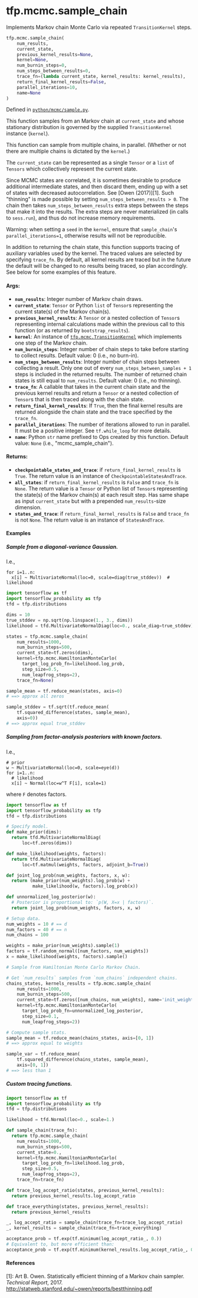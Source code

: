 <div itemscope itemtype="http://developers.google.com/ReferenceObject">
<meta itemprop="name" content="tfp.mcmc.sample_chain" />
<meta itemprop="path" content="Stable" />
</div>

# tfp.mcmc.sample_chain

Implements Markov chain Monte Carlo via repeated `TransitionKernel` steps.

``` python
tfp.mcmc.sample_chain(
    num_results,
    current_state,
    previous_kernel_results=None,
    kernel=None,
    num_burnin_steps=0,
    num_steps_between_results=0,
    trace_fn=(lambda current_state, kernel_results: kernel_results),
    return_final_kernel_results=False,
    parallel_iterations=10,
    name=None
)
```



Defined in [`python/mcmc/sample.py`](https://github.com/tensorflow/probability/tree/master/tensorflow_probability/python/mcmc/sample.py).

<!-- Placeholder for "Used in" -->

This function samples from an Markov chain at `current_state` and whose
stationary distribution is governed by the supplied `TransitionKernel`
instance (`kernel`).

This function can sample from multiple chains, in parallel. (Whether or not
there are multiple chains is dictated by the `kernel`.)

The `current_state` can be represented as a single `Tensor` or a `list` of
`Tensors` which collectively represent the current state.

Since MCMC states are correlated, it is sometimes desirable to produce
additional intermediate states, and then discard them, ending up with a set of
states with decreased autocorrelation.  See [Owen (2017)][1]. Such "thinning"
is made possible by setting `num_steps_between_results > 0`. The chain then
takes `num_steps_between_results` extra steps between the steps that make it
into the results. The extra steps are never materialized (in calls to
`sess.run`), and thus do not increase memory requirements.

Warning: when setting a `seed` in the `kernel`, ensure that `sample_chain`'s
`parallel_iterations=1`, otherwise results will not be reproducible.

In addition to returning the chain state, this function supports tracing of
auxiliary variables used by the kernel. The traced values are selected by
specifying `trace_fn`. By default, all kernel results are traced but in the
future the default will be changed to no results being traced, so plan
accordingly. See below for some examples of this feature.

#### Args:


* <b>`num_results`</b>: Integer number of Markov chain draws.
* <b>`current_state`</b>: `Tensor` or Python `list` of `Tensor`s representing the
  current state(s) of the Markov chain(s).
* <b>`previous_kernel_results`</b>: A `Tensor` or a nested collection of `Tensor`s
  representing internal calculations made within the previous call to this
  function (or as returned by `bootstrap_results`).
* <b>`kernel`</b>: An instance of <a href="../../tfp/mcmc/TransitionKernel.md"><code>tfp.mcmc.TransitionKernel</code></a> which implements one step
  of the Markov chain.
* <b>`num_burnin_steps`</b>: Integer number of chain steps to take before starting to
  collect results.
  Default value: 0 (i.e., no burn-in).
* <b>`num_steps_between_results`</b>: Integer number of chain steps between collecting
  a result. Only one out of every `num_steps_between_samples + 1` steps is
  included in the returned results.  The number of returned chain states is
  still equal to `num_results`.  Default value: 0 (i.e., no thinning).
* <b>`trace_fn`</b>: A callable that takes in the current chain state and the previous
  kernel results and return a `Tensor` or a nested collection of `Tensor`s
  that is then traced along with the chain state.
* <b>`return_final_kernel_results`</b>: If `True`, then the final kernel results are
  returned alongside the chain state and the trace specified by the
  `trace_fn`.
* <b>`parallel_iterations`</b>: The number of iterations allowed to run in parallel. It
  must be a positive integer. See `tf.while_loop` for more details.
* <b>`name`</b>: Python `str` name prefixed to Ops created by this function.
  Default value: `None` (i.e., "mcmc_sample_chain").


#### Returns:


* <b>`checkpointable_states_and_trace`</b>: if `return_final_kernel_results` is
  `True`. The return value is an instance of
  `CheckpointableStatesAndTrace`.
* <b>`all_states`</b>: if `return_final_kernel_results` is `False` and `trace_fn` is
  `None`. The return value is a `Tensor` or Python list of `Tensor`s
  representing the state(s) of the Markov chain(s) at each result step. Has
  same shape as input `current_state` but with a prepended
  `num_results`-size dimension.
* <b>`states_and_trace`</b>: if `return_final_kernel_results` is `False` and
  `trace_fn` is not `None`. The return value is an instance of
  `StatesAndTrace`.

#### Examples

##### Sample from a diagonal-variance Gaussian.

I.e.,

```none
for i=1..n:
  x[i] ~ MultivariateNormal(loc=0, scale=diag(true_stddev))  # likelihood
```

```python
import tensorflow as tf
import tensorflow_probability as tfp
tfd = tfp.distributions

dims = 10
true_stddev = np.sqrt(np.linspace(1., 3., dims))
likelihood = tfd.MultivariateNormalDiag(loc=0., scale_diag=true_stddev)

states = tfp.mcmc.sample_chain(
    num_results=1000,
    num_burnin_steps=500,
    current_state=tf.zeros(dims),
    kernel=tfp.mcmc.HamiltonianMonteCarlo(
      target_log_prob_fn=likelihood.log_prob,
      step_size=0.5,
      num_leapfrog_steps=2),
    trace_fn=None)

sample_mean = tf.reduce_mean(states, axis=0)
# ==> approx all zeros

sample_stddev = tf.sqrt(tf.reduce_mean(
    tf.squared_difference(states, sample_mean),
    axis=0))
# ==> approx equal true_stddev
```

##### Sampling from factor-analysis posteriors with known factors.

I.e.,

```none
# prior
w ~ MultivariateNormal(loc=0, scale=eye(d))
for i=1..n:
  # likelihood
  x[i] ~ Normal(loc=w^T F[i], scale=1)
```

where `F` denotes factors.

```python
import tensorflow as tf
import tensorflow_probability as tfp
tfd = tfp.distributions

# Specify model.
def make_prior(dims):
  return tfd.MultivariateNormalDiag(
      loc=tf.zeros(dims))

def make_likelihood(weights, factors):
  return tfd.MultivariateNormalDiag(
      loc=tf.matmul(weights, factors, adjoint_b=True))

def joint_log_prob(num_weights, factors, x, w):
  return (make_prior(num_weights).log_prob(w) +
          make_likelihood(w, factors).log_prob(x))

def unnormalized_log_posterior(w):
  # Posterior is proportional to: `p(W, X=x | factors)`.
  return joint_log_prob(num_weights, factors, x, w)

# Setup data.
num_weights = 10 # == d
num_factors = 40 # == n
num_chains = 100

weights = make_prior(num_weights).sample(1)
factors = tf.random_normal([num_factors, num_weights])
x = make_likelihood(weights, factors).sample()

# Sample from Hamiltonian Monte Carlo Markov Chain.

# Get `num_results` samples from `num_chains` independent chains.
chains_states, kernels_results = tfp.mcmc.sample_chain(
    num_results=1000,
    num_burnin_steps=500,
    current_state=tf.zeros([num_chains, num_weights], name='init_weights'),
    kernel=tfp.mcmc.HamiltonianMonteCarlo(
      target_log_prob_fn=unnormalized_log_posterior,
      step_size=0.1,
      num_leapfrog_steps=2))

# Compute sample stats.
sample_mean = tf.reduce_mean(chains_states, axis=[0, 1])
# ==> approx equal to weights

sample_var = tf.reduce_mean(
    tf.squared_difference(chains_states, sample_mean),
    axis=[0, 1])
# ==> less than 1
```

##### Custom tracing functions.

```python
import tensorflow as tf
import tensorflow_probability as tfp
tfd = tfp.distributions

likelihood = tfd.Normal(loc=0., scale=1.)

def sample_chain(trace_fn):
  return tfp.mcmc.sample_chain(
    num_results=1000,
    num_burnin_steps=500,
    current_state=0.,
    kernel=tfp.mcmc.HamiltonianMonteCarlo(
      target_log_prob_fn=likelihood.log_prob,
      step_size=0.5,
      num_leapfrog_steps=2),
    trace_fn=trace_fn)

def trace_log_accept_ratio(states, previous_kernel_results):
  return previous_kernel_results.log_accept_ratio

def trace_everything(states, previous_kernel_results):
  return previous_kernel_results

_, log_accept_ratio = sample_chain(trace_fn=trace_log_accept_ratio)
_, kernel_results = sample_chain(trace_fn=trace_everything)

acceptance_prob = tf.exp(tf.minimum(log_accept_ratio_, 0.))
# Equivalent to, but more efficient than:
acceptance_prob = tf.exp(tf.minimum(kernel_results.log_accept_ratio_, 0.))
```

#### References

[1]: Art B. Owen. Statistically efficient thinning of a Markov chain sampler.
     _Technical Report_, 2017.
     http://statweb.stanford.edu/~owen/reports/bestthinning.pdf